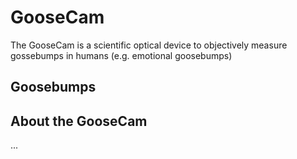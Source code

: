 <H1> GooseCam </H1>
<p>The GooseCam is a scientific optical device to objectively measure gossebumps in humans (e.g. emotional goosebumps) </p>

<H2>Goosebumps</H2>

<H2>About the GooseCam</H2>
<p>...</p>
